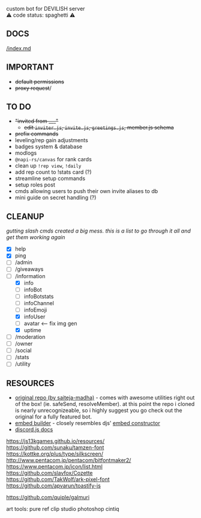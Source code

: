 custom bot for DEVILISH server  
⚠ code status: spaghetti ⚠

## DOCS

[/index.md](/docs/index.md)

## IMPORTANT

- ~~default permissions~~
- ~~proxy request~~/

## TO DO

- ~~"invited from \_\_\_"~~
  - ~~edit `inviter.js`, `invite.js`, `greetings.js`, member.js schema~~
- ~~prefix commands~~
- leveling/rep gain adjustments
- badges system & database
- modlogs
- `@napi-rs/canvas` for rank cards
- clean up `!rep view`, `!daily`
- add rep count to !stats card (?)
- streamline setup commands
- setup roles post
- cmds allowing users to push their own invite aliases to db
- mini guide on secret handling (?)

## CLEANUP

_gutting slash cmds created a big mess. this is a list to go through it all and get them working again_

- [x] help
- [x] ping
- [ ] /admin
- [ ] /giveaways
- [ ] /information
  - [x] info
  - [ ] infoBot
  - [ ] infoBotstats
  - [ ] infoChannel
  - [ ] infoEmoji
  - [x] infoUser
  - [ ] avatar <-- fix img gen
  - [x] uptime
- [ ] /moderation
- [ ] /owner
- [ ] /social
- [ ] /stats
- [ ] /utility

## RESOURCES

- [original repo (by saiteja-madha)](https://github.com/saiteja-madha/discord-js-bot) - comes with awesome utilities right out of the box! (ie. safeSend, resolveMember). at this point the repo i cloned is nearly unrecognizeable, so i highly suggest you go check out the original for a fully featured bot.
- [embed builder](https://autocode.com/tools/discord/embed-builder) - closely resembles djs' [embed constructor](https://discordjs.guide/popular-topics/embeds.html#embed-preview)
- [discord.js docs](https://github.com/discordjs/guide)

https://js13kgames.github.io/resources/  
https://github.com/sunaku/tamzen-font  
https://kottke.org/plus/type/silkscreen/  
http://www.pentacom.jp/pentacom/bitfontmaker2/  
https://www.pentacom.jp/icon/list.html  
https://github.com/slavfox/Cozette  
https://github.com/TakWolf/ark-pixel-font  
https://github.com/apvarun/toastify-js

https://github.com/quiple/galmuri

art tools: pure ref clip studio photoshop cintiq
